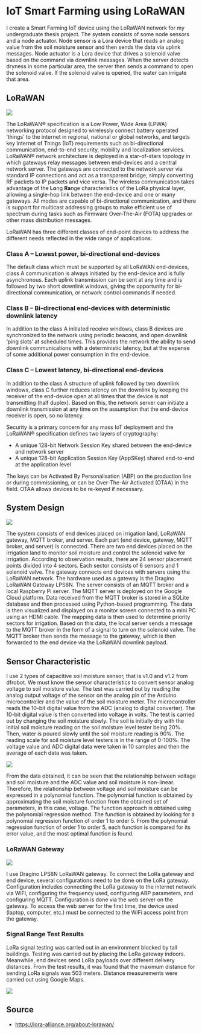 # IoT Smart Farming using LoRaWAN

I create a Smart Farming IoT device using the LoRaWAN network for my undergraduate thesis project. The system consists of some node sensors and a node actuator. Node sensor is a Lora device that reads an analog value from the soil moisture sensor and then sends the data via uplink messages. Node actuator is a Lora device that drives a solenoid valve based on the command via downlink messages. When the server detects dryness in some particular area, the server then sends a command to open the solenoid valve. If the solenoid valve is opened, the water can irrigate that area.

## LoRaWAN

![](img/lorawan_architecture.png)

The LoRaWAN® specification is a Low Power, Wide Area (LPWA) networking protocol designed to wirelessly connect battery operated ‘things’ to the internet in regional, national or global networks, and targets key Internet of Things (IoT) requirements such as bi-directional communication, end-to-end security, mobility and localization services. LoRaWAN® network architecture is deployed in a star-of-stars topology in which gateways relay messages between end-devices and a central network server. The gateways are connected to the network server via standard IP connections and act as a transparent bridge, simply converting RF packets to IP packets and vice versa. The wireless communication takes advantage of the **Lo**ng **Ra**nge characteristics of the LoRa physical layer, allowing a single-hop link between the end-device and one or many gateways. All modes are capable of bi-directional communication, and there is support for multicast addressing groups to make efficient use of spectrum during tasks such as Firmware Over-The-Air (FOTA) upgrades or other mass distribution messages.

LoRaWAN has three different classes of end-point devices to address the different needs reflected in the wide range of applications:

### Class A – Lowest power, bi-directional end-devices

The default class which must be supported by all LoRaWAN end-devices, class A communication is always initiated by the end-device and is fully asynchronous. Each uplink transmission can be sent at any time and is followed by two short downlink windows, giving the opportunity for bi-directional communication, or network control commands if needed.

### Class B – Bi-directional end-devices with deterministic downlink latency

In addition to the class A initiated receive windows, class B devices are synchronized to the network using periodic beacons, and open downlink ‘ping slots’ at scheduled times. This provides the network the ability to send downlink communications with a deterministic latency, but at the expense of some additional power consumption in the end-device. 

### Class C – Lowest latency, bi-directional end-devices

In addition to the class A structure of uplink followed by two downlink windows, class C further reduces latency on the downlink by keeping the receiver of the end-device open at all times that the device is not transmitting (half duplex). Based on this, the network server can initiate a downlink transmission at any time on the assumption that the end-device receiver is open, so no latency.

Security is a primary concern for any mass IoT deployment and the LoRaWAN® specification defines two layers of cryptography:

* A unique 128-bit Network Session Key shared between the end-device and network server
* A unique 128-bit Application Session Key (AppSKey) shared end-to-end at the application level

The keys can be Activated By Personalisation (ABP) on the production line or during commissioning, or can be Over-The-Air Activated (OTAA) in the field. OTAA allows devices to be re-keyed if necessary.

## System Design

![](img/system_diagram.png)

The system consists of end devices placed on irrigation land, LoRaWAN gateway, MQTT broker, and server. Each part (end device, gateway, MQTT broker, and server) is connected. There are two end devices placed on the irrigation land to monitor soil moisture and control the solenoid valve for irrigation. According to observation results, there are 24 sensor placement points divided into 4 sectors. Each sector consists of 6 sensors and 1 solenoid valve. The gateway connects end devices with servers using the LoRaWAN network. The hardware used as a gateway is the Dragino LoRaWAN Gateway LPS8N. The server consists of an MQTT broker and a local Raspberry Pi server. The MQTT server is deployed on the Google Cloud platform. Data received from the MQTT broker is stored in a SQLite database and then processed using Python-based programming. The data is then visualized and displayed on a monitor screen connected to a mini PC using an HDMI cable. The mapping data is then used to determine priority sectors for irrigation. Based on this data, the local server sends a message to the MQTT broker in the form of a signal to turn on the solenoid valve. The MQTT broker then sends the message to the gateway, which is then forwarded to the end device via the LoRaWAN downlink payload.

## Sensor Characteristic

I use 2 types of capacitive soil moisture sensor, that is v1.0 and v1.2 from dfrobot. We must know the sensor characteristics to convert sensor analog voltage to soil moisture value. The test was carried out by reading the analog output voltage of the sensor on the analog pin of the Arduino microcontroller and the value of the soil moisture meter. The microcontroller reads the 10-bit digital value from the ADC (analog to digital converter). The 10-bit digital value is then converted into voltage in volts. The test is carried out by changing the soil moisture slowly. The soil is initially dry with the initial soil moisture reading on the soil moisture level tester being 20%. Then, water is poured slowly until the soil moisture reading is 90%. The reading scale for soil moisture level testers is in the range of 0-100%. The voltage value and ADC digital data were taken in 10 samples and then the average of each data was taken.

![](img/sensor_characteristics.png)

From the data obtained, it can be seen that the relationship between voltage and soil moisture and the ADC value and soil moisture is non-linear. Therefore, the relationship between voltage and soil moisture can be expressed in a polynomial function. The polynomial function is obtained by approximating the soil moisture function from the obtained set of parameters, in this case, voltage. The function approach is obtained using the polynomial regression method. The function is obtained by looking for a polynomial regression function of order 1 to order 5. From the polynomial regression function of order 1 to order 5, each function is compared for its error value, and the most optimal function is found.

### LoRaWAN Gateway

![](img/gateway.png)

I use Dragino LPS8N LoRaWAN gateway. To connect the LoRa gateway and end device, several configurations need to be done on the LoRa gateway. Configuration includes connecting the LoRa gateway to the internet network via WiFi, configuring the frequency used, configuring ABP parameters, and configuring MQTT. Configuration is done via the web server on the gateway. To access the web server for the first time, the device used (laptop, computer, etc.) must be connected to the WiFi access point from the gateway.

### Signal Range Test Results

LoRa signal testing was carried out in an environment blocked by tall buildings. Testing was carried out by placing the LoRa gateway indoors. Meanwhile, end devices send LoRa payloads over different delivery distances. From the test results, it was found that the maximum distance for sending LoRa signals was 503 meters. Distance measurements were carried out using Google Maps.

![](img/signal_range.png)

## Source

* https://lora-alliance.org/about-lorawan/